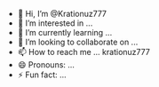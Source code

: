 - 👋 Hi, I’m @Krationuz777
- 👀 I’m interested in ...
- 🌱 I’m currently learning ...
- 💞️ I’m looking to collaborate on ...
- 📫 How to reach me ... krationuz777
- 😄 Pronouns: ...
- ⚡ Fun fact: ...

<!---
Krationuz777/Krationuz777 is a ✨ special ✨ repository because its `README.md` (this file) appears on your GitHub profile.
You can click the Preview link to take a look at your changes.
--->
